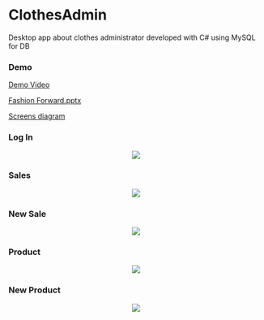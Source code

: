 # ClothesAdmin

Desktop app about clothes administrator developed with C# using MySQL for DB

### Demo

[Demo Video](https://drive.google.com/file/d/1bNks1fKnbAL5YWtwTJium_Rm8FRDtoV3/view?usp=sharing)

[Fashion  Forward.pptx](https://github.com/RubenChirino/ClothesAdmin/files/12268201/Fashion.Forward.pptx)

[Screens diagram](https://www.figma.com/file/yqSDPn97fwNhsnkagmquxC/Diagram---TP?type=whiteboard&node-id=0-1&t=PGU7AHftNBZNfeF0-0)

### Log In 

<p align="center">
  <img src="https://github.com/RubenChirino/ClothesAdmin/assets/52714843/ae1fa6b8-b08e-435c-9a25-1a6d9cbf7d29">
</p>

### Sales

<p align="center">
  <img src="https://github.com/RubenChirino/ClothesAdmin/assets/52714843/dfaea06d-5a4b-4d12-a03c-3dcac466f8ca">
</p>

### New Sale

<p align="center">
  <img src="https://github.com/RubenChirino/ClothesAdmin/assets/52714843/0bd40011-db68-49c6-b75d-ea464fd32599">
</p>

### Product

<p align="center">
  <img src="https://github.com/RubenChirino/ClothesAdmin/assets/52714843/13ea7657-b2f0-4edf-9931-bd3f87c7cc57">
</p>

### New Product

<p align="center">
  <img src="https://github.com/RubenChirino/ClothesAdmin/assets/52714843/56f4f3a6-fadc-4586-8200-cb7644692dcf">
</p>
